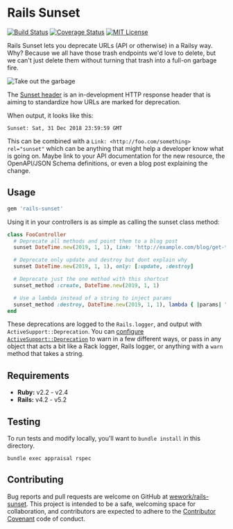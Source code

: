# Rails Sunset

[![Build Status][travis-image]][travis-url]
[![Coverage Status][coveralls-image]][coveralls-url]
[![MIT License][license-image]][license-url]

Rails Sunset lets you deprecate URLs (API or otherwise) in a Railsy way. Why? Because we all have those trash endpoints we'd love to delete, but we can't just delete them without turning that trash into a full-on garbage fire.

![Take out the garbage](https://user-images.githubusercontent.com/67381/32471240-46bc2786-c32a-11e7-8d0b-903ade85413b.jpeg)

The [Sunset header][sunset-draft] is an in-development HTTP response header that is aiming to standardize how URLs are marked for deprecation.

When output, it looks like this:

```
Sunset: Sat, 31 Dec 2018 23:59:59 GMT
```

This can be combined with a `Link: <http://foo.com/something> rel="sunset"` which can be anything that might help a developer know what is going on. Maybe link to your API documentation for the new resource, the OpenAPI/JSON Schema definitions, or even a blog post explaining the change.

[sunset-draft]: https://tools.ietf.org/html/draft-wilde-sunset-header-03

## Usage

```ruby
gem 'rails-sunset'
```

Using it in your controllers is as simple as calling the sunset class method:

``` ruby
class FooController
  # Deprecate all methods and point them to a blog post
  sunset DateTime.new(2019, 1, 1), link: 'http://example.com/blog/get-them-foos-outta-here'

  # Deprecate only update and destroy but dont explain why
  sunset DateTime.new(2019, 1, 1), only: [:update, :destroy]

  # Deprecate just the one method with this shortcut
  sunset_method :create, DateTime.new(2019, 1, 1)

  # Use a lambda instead of a string to inject params
  sunset_method :destroy, DateTime.new(2019, 1, 1), lambda { |params| "https://api.example.com/v3/companies/#{params['id']}" }
end
```

These deprecations are logged to the `Rails.logger`, and output with `ActiveSupport::Deprecation`. You can [configure `ActiveSupport::Deprecation`][active-support-deprecation] to warn in a few different ways, or pass in any object that acts a bit like a Rack logger, Rails logger, or anything with a `warn` method that takes a string.

[active-support-deprecation]: http://api.rubyonrails.org/classes/ActiveSupport/Deprecation/Behavior.html

## Requirements

- **Ruby:** v2.2 - v2.4
- **Rails:** v4.2 - v5.2

## Testing

To run tests and modify locally, you'll want to `bundle install` in this directory.

```
bundle exec appraisal rspec
```

## Contributing

Bug reports and pull requests are welcome on GitHub at [wework/rails-sunset](https://github.com/wework/rails-sunset). This project is intended to be a safe, welcoming space for collaboration, and contributors are expected to adhere to the [Contributor Covenant](http://contributor-covenant.org) code of conduct.


[coveralls-image]:https://coveralls.io/repos/github/wework/rails-sunset/badge.svg?branch=master
[coveralls-url]:https://coveralls.io/github/wework/rails-sunset?branch=master

[travis-url]:https://travis-ci.org/wework/rails-sunset
[travis-image]: https://travis-ci.org/wework/rails-sunset.svg?branch=master

[license-url]: LICENSE
[license-image]: http://img.shields.io/badge/license-MIT-000000.svg?style=flat-square
